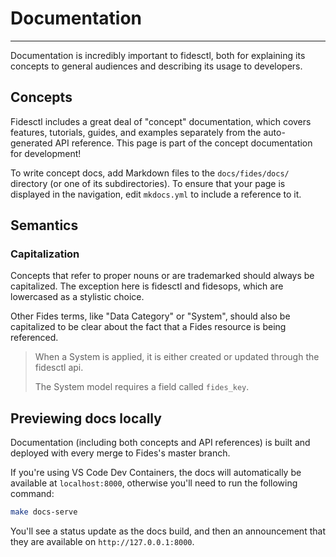 # Documentation

---

Documentation is incredibly important to fidesctl, both for explaining its concepts to general audiences and describing its usage to developers.

## Concepts

Fidesctl includes a great deal of "concept" documentation, which covers features, tutorials, guides, and examples separately from the auto-generated API reference. This page is part of the concept documentation for development!

To write concept docs, add Markdown files to the `docs/fides/docs/` directory (or one of its subdirectories). To ensure that your page is displayed in the navigation, edit `mkdocs.yml` to include a reference to it.

## Semantics

### Capitalization

Concepts that refer to proper nouns or are trademarked should always be capitalized. The exception here is fidesctl and fidesops, which are lowercased as a stylistic choice.

Other Fides terms, like "Data Category" or "System", should also be capitalized to be clear about the fact that a Fides resource is being referenced.

> When a System is applied, it is either created or updated through the fidesctl api.
>
> The System model requires a field called `fides_key`.

## Previewing docs locally

Documentation (including both concepts and API references) is built and deployed with every merge to Fides's master branch.

If you're using VS Code Dev Containers, the docs will automatically be available at `localhost:8000`, otherwise you'll need to run the following command:

```bash
make docs-serve
```

You'll see a status update as the docs build, and then an announcement that they are available on `http://127.0.0.1:8000`.
